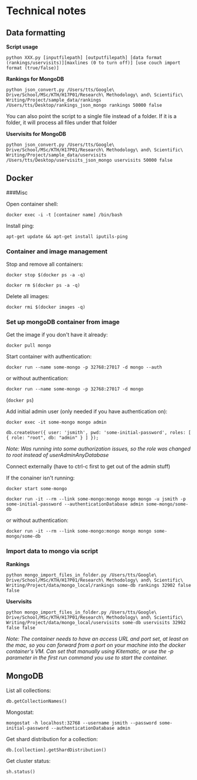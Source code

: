 # Technical notes

## Data formatting

**Script usage**

`python XXX.py [inputfilepath] [outputfilepath] [data format (rankings/uservisits)][maxlines (0 to turn off)] [use couch import format (true/false)]`

**Rankings for MongoDB**

`python json_convert.py /Users/tts/Google\ Drive/School/MSc/KTH/H17P01/Research\ Methodology\ and\ Scientific\ Writing/Project/sample_data/rankings /Users/tts/Desktop/rankings_json_mongo rankings 50000 false`

You can also point the script to a single file instead of a folder. If it is a folder, it will process all files under that folder

**Uservisits for MongoDB**

`python json_convert.py /Users/tts/Google\ Drive/School/MSc/KTH/H17P01/Research\ Methodology\ and\ Scientific\ Writing/Project/sample_data/uservisits /Users/tts/Desktop/uservisits_json_mongo uservisits 50000 false`

## Docker

###Misc

Open container shell:

`docker exec -i -t [container name] /bin/bash`

Install ping:

`apt-get update && apt-get install iputils-ping`

### Container and image management

Stop and remove all containers:

`docker stop $(docker ps -a -q)`

`docker rm $(docker ps -a -q)`

Delete all images:

`docker rmi $(docker images -q)`

### Set up mongoDB container from image

Get the image if you don't have it already:

`docker pull mongo`

Start container with authentication:

`docker run --name some-mongo -p 32768:27017 -d mongo --auth`

or without authentication:

`docker run --name some-mongo -p 32768:27017 -d mongo`

(`docker ps`)

Add initial admin user (only needed if you have authentication on):

`docker exec -it some-mongo mongo admin`

`db.createUser({ user: 'jsmith', pwd: 'some-initial-password', roles: [ { role: "root", db: "admin" } ] });`

*Note: Was running into some authorization issues, so the role was changed to root instead of userAdminAnyDatabase*

Connect externally (have to ctrl-c first to get out of the admin stuff)

If the conainer isn't running:

`docker start some-mongo`

`docker run -it --rm --link some-mongo:mongo mongo mongo -u jsmith -p some-initial-password --authenticationDatabase admin some-mongo/some-db`

or without authentication:

`docker run -it --rm --link some-mongo:mongo mongo mongo some-mongo/some-db`

### Import data to mongo via script

**Rankings**

`python mongo_import_files_in_folder.py /Users/tts/Google\ Drive/School/MSc/KTH/H17P01/Research\ Methodology\ and\ Scientific\ Writing/Project/data/mongo_local/rankings some-db rankings 32902 false false`

**Uservisits**

`python mongo_import_files_in_folder.py /Users/tts/Google\ Drive/School/MSc/KTH/H17P01/Research\ Methodology\ and\ Scientific\ Writing/Project/data/mongo_local/uservisits some-db uservisits 32902 false false`

*Note: The container needs to have an access URL and port set, at least on the mac, so you can forward from a port on your machine into the docker container's VM. Can set that manually using Kitematic, or use the -p parameter in the first run command you use to start the container.*

## MongoDB

List all collections:

`db.getCollectionNames()`

Mongostat:

`mongostat -h localhost:32768 --username jsmith --password some-initial-password --authenticationDatabase admin`

Get shard distribution for a collection:

`db.[collection].getShardDistribution()`

Get cluster status:

`sh.status()`

